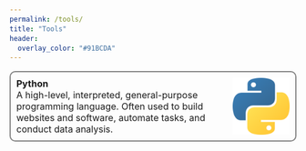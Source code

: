 ```yaml
---
permalink: /tools/
title: "Tools"
header:
  overlay_color: "#91BCDA"
---
```


<p style="border:2px solid gray; border-radius:10px; padding:10px; font-size: 16px; margin-bottom:20px; margin-bottom:20px;">
  <img style="float: right; margin: auto 0 auto 10" src="/assets/images/tools/Python-logo-notext.svg.png" width="100px" height="100px" />
  <b> Python </b><br>
  A high-level, interpreted, general-purpose programming language.
     Often used to build websites and software, automate tasks, and conduct data analysis. 
  <br style="clear: both;" />
</p>

